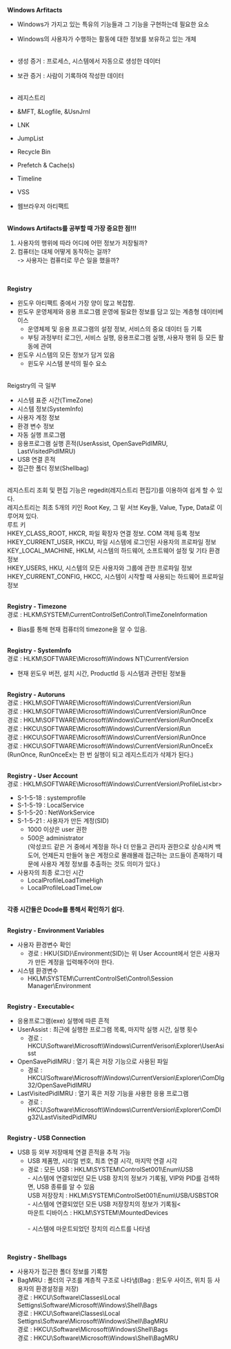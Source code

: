 **Windows Arfitacts**<br>
- Windows가 가지고 있는 특유의 기능들과 그 기능을 구현하는데 필요한 요소<br>
- Windows의 사용자가 수행하는 활동에 대한 정보를 보유하고 있는 개체<br><br>

- 생성 증거 : 프로세스, 시스템에서 자동으로 생성한 데이터<br>
- 보관 증거 : 사람이 기록하여 작성한 데이터<br><br>

- 레지스트리<br>
- &MFT, &Logfile, &UsnJrnl<br>
- LNK<br>
- JumpList<br>
- Recycle Bin<br>
- Prefetch & Cache(s)<br>
- Timeline<br>
- VSS<br>
- 웹브라우저 아티팩트<br><br>

**Windows Artifacts를 공부할 때 가장 중요한 점!!!**<br>
1. 사용자의 행위에 따라 어디에 어떤 정보가 저장될까?<br>
2. 컴퓨터는 대체 어떻게 동작하는 걸까?<br>
-> 사용자는 컴퓨터로 무슨 일을 했을까?<br><br><br>


**Registry**<br>
- 윈도우 아티팩트 중에서 가장 양이 많고 복잡함.<br>
- 윈도우 운영체제와 응용 프로그램 운영에 필요한 정보를 담고 있는 계층형 데이터베이스<br>
   - 운영체제 및 응용 프로그램의 설정 정보, 서비스의 중요 데이터 등 기록<br>
   - 부팅 과정부터 로그인, 서비스 실행, 응용프로그램 실행, 사용자 행위 등 모든 활동에 관여<br>
- 윈도우 시스템의 모든 정보가 담겨 있음<br>
   - 윈도우 시스템 분석의 필수 요소<br><br>

Reigstry의 극 일부<br>
- 시스템 표준 시간(TimeZone)<br>
- 시스템 정보(SystemInfo)<br>
- 사용자 계정 정보<br>
- 환경 변수 정보<br>
- 자동 실행 프로그램<br>
- 응용프로그램 실행 흔적(UserAssist, OpenSavePidIMRU, LastVisitedPidIMRU)<br>
- USB 연결 흔적<br>
- 접근한 폴더 정보(Shellbag)<br><br>

레지스트리 조회 및 편집 기능은 regedit(레지스트리 편집기)를 이용하여 쉽게 할 수 있다.<br>
레지스트리는 최초 5개의 키인 Root Key, 그 밑 서브 Key들, Value, Type, Data로 이루어져 있다.<br>
루트 키<br>
HKEY_CLASS_ROOT, HKCR, 파일 확장자 연결 정보. COM 객체 등록 정보<br>
HKEY_CURRENT_USER, HKCU, 파일 시스템에 로그인된 사용자의 프로파일 정보<br>
KEY_LOCAL_MACHINE, HKLM, 시스템의 하드웨어, 소프트웨어 설정 및 기타 환경 정보<br>
HKEY_USERS, HKU, 시스템의 모든 사용자와 그룹에 관한 프로파일 정보<br>
HKEY_CURRENT_CONFIG, HKCC, 시스템이 시작할 때 사용되는 하드웨어 프로파일 정보<br><br>

**Registry - Timezone**<br>
경로 : HLKM\SYSTEM\CurrentControlSet\Control\TimeZoneInformation<br>
- Bias를 통해 현재 컴퓨터의 timezone을 알 수 있음.<br><br>

**Registry - SystemInfo**<br>
경로 : HLKM\SOFTWARE\Microsoft\Windows NT\CurrentVersion<br>
- 현재 윈도우 버전, 설치 시간, ProductId 등 시스템과 관련된 정보들<br><br>

**Registry - Autoruns**<Br>
경로 : HKLM\SOFTWARE\Microsoft\Windows\CurrentVersion\Run<br>
경로 : HKLM\SOFTWARE\Microsoft\Windows\CurrentVersion\RunOnce<br>
경로 : HKLM\SOFTWARE\Microsoft\Windows\CurrentVersion\RunOnceEx<br>
경로 : HKCU\SOFTWARE\Microsoft\Windows\CurrentVersion\Run<br>
경로 : HKCU\SOFTWARE\Microsoft\Windows\CurrentVersion\RunOnce<br>
경로 : HKCU\SOFTWARE\Microsoft\Windows\CurrentVersion\RunOnceEx<br>
(RunOnce, RunOnceEx는 한 번 실행이 되고 레지스트리가 삭제가 된다.)<br><br>

**Registry - User Account**<br>
경로 : HKLM\SOFTWARE\Microsoft\Windows\CurrentVersion\ProfileList\<br>
- S-1-5-18 : systemprofile<br>
- S-1-5-19 : LocalService<br>
- S-1-5-20 : NetWorkService<br>
- S-1-5-21 : 사용자가 만든 계정(SID)<br>
   - 1000 이상은 user 권한<br>
   - 500은 administrator<br>
   (악성코드 같은 거 중에서 계정을 하나 더 만들고 관리자 권한으로 상승시켜 백도어, 언제든지 만들어 놓은 계정으로 몰래몰래 접근하는 코드들이 존재하기 때문에 사용자 계정 정보를 추출하는 것도 의미가 있다.)<br>
- 사용자의 최종 로그인 시간<br>
   - LocalProfileLoadTimeHigh<br>
   - LocalProfileLoadTimeLow<br><br>

**각종 시간들은 Dcode를 통해서 확인하기 쉽다.**<br><br>

**Registry - Environment Variables**<br>
- 사용자 환경변수 확인<br>
   - 경로 : HKU\{SID}\Environment(SID)는 위 User Account에서 얻은 사용자가 만든 계정을 입력해주어야 한다.<br>
- 시스템 환경변수<br>
   - HKLM\SYSTEM\CurrentControlSet\Control\Session Manager\Environment<br><br>

**Registry - Executable<**<br>
- 응용프로그램(exe) 실행에 따른 흔적<br>
- UserAssist : 최근에 실행한 프로그램 목록, 마지막 실행 시간, 실행 횟수<br>
   - 경로 : HKCU\Software\Microsoft\Windows\CurrentVerison\Explorer\UserAsisst<br>
- OpenSavePidIMRU : 열기 혹은 저장 기능으로 사용된 파일<br>
   - 경로 : HKCU/Software\Microsoft\Windows\CurrentVersion\Explorer\ComDlg32/OpenSavePidIMRU<br>
- LastVisitedPidIMRU : 열기 혹은 저장 기능을 사용한 응용 프로그램<br>
   - 경로 : HKCU\Software\Microsoft\Windows\CurrentVersion\Explorer\ComDlg32\LastVisitedPidIMRU<br><br>
   
 **Registry - USB Connection**<br>
 - USB 등 외부 저장매체 연결 흔적을 추적 가능<br>
   - USB 제품명, 시리얼 번호, 최초 연결 시각, 마지막 연결 시각<br>
   - 경로 : 모든 USB : HKLM\SYSTEM\ControlSet001\Enum\USB<br>
            - 시스템에 연결되었던 모든 USB 장치의 정보가 기록됨, VIP와 PID를 검색하면, USB 종류를 알 수 있음<br>
           USB 저장장치 : HKLM\SYSTEM\ControlSet001\Enum\USB/USBSTOR<br>
            - 시스템에 연결되었던 모든 USB 저장장치의 정보가 기록됨<<br>
           마운트 디바이스 : HKLM\SYSTEM\MountedDevices<br><br>
            - 시스템에 마운트되었던 장치의 리스트를 나타냄<br><br><br>

**Registry - Shellbags**<br>
- 사용자가 접근한 폴더 정보를 기록함<br>
- BagMRU : 폴더의 구조를 계층적 구조로 나타냄(Bag : 윈도우 사이즈, 위치 등 사용자의 환경설정을 저장)<br>
   경로 : HKCU\Software\Classes\Local Settigns\Software\Microsoft\Windows\Shell\Bags<br>
   경로 : HKCU\Software\Classes\Local Settigns\Software\Microsoft\Windows\Shell\BagMRU<br>
   경로 : HKCU\Software\Microsoft\Windows\Shell\Bags<br>
   경로 : HKCU\Software\Microsoft\Windows\Shell\BagMRU<br><br>



